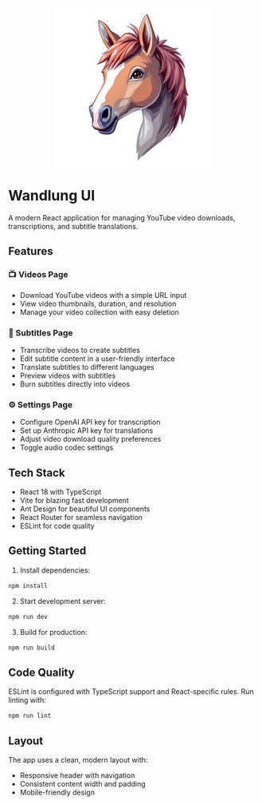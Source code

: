 <p align="center">
  <img src="ui/public/web-app-manifest-512x512.png" alt="Wandlung Logo" width="320" height="320">
</p>

# Wandlung UI

A modern React application for managing YouTube video downloads, transcriptions, and subtitle translations.

## Features

### 📺 Videos Page
- Download YouTube videos with a simple URL input
- View video thumbnails, duration, and resolution
- Manage your video collection with easy deletion

### 📝 Subtitles Page
- Transcribe videos to create subtitles
- Edit subtitle content in a user-friendly interface
- Translate subtitles to different languages
- Preview videos with subtitles
- Burn subtitles directly into videos

### ⚙️ Settings Page
- Configure OpenAI API key for transcription
- Set up Anthropic API key for translations
- Adjust video download quality preferences
- Toggle audio codec settings

## Tech Stack

- React 18 with TypeScript
- Vite for blazing fast development
- Ant Design for beautiful UI components
- React Router for seamless navigation
- ESLint for code quality

## Getting Started

1. Install dependencies:
```bash
npm install
```

2. Start development server:
```bash
npm run dev
```

3. Build for production:
```bash
npm run build
```

## Code Quality

ESLint is configured with TypeScript support and React-specific rules. Run linting with:
```bash
npm run lint
```

## Layout

The app uses a clean, modern layout with:
- Responsive header with navigation
- Consistent content width and padding
- Mobile-friendly design
